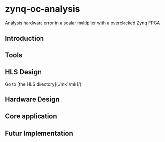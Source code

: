 # zynq-oc-analysis
 Analysis hardware error in a scalar multiplier with a overclocked Zynq FPGA

<h2>Introduction</h2>

<h2>Tools</h2>

<h2>HLS Design</h2>
Go to [the HLS directory](./mk1/mk1/)
<h2>Hardware Design</h2>

<h2>Core application</h2>

<h2>Futur Implementation</h2>
